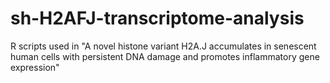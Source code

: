 # sh-H2AFJ-transcriptome-analysis
R scripts used in "A novel histone variant H2A.J accumulates in senescent human cells with persistent DNA damage and promotes inflammatory gene expression"
